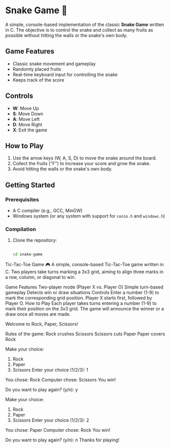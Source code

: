# Snake Game 🐍

A simple, console-based implementation of the classic **Snake Game** written in C. The objective is to control the snake and collect as many fruits as possible without hitting the walls or the snake's own body.

## Game Features
- Classic snake movement and gameplay
- Randomly placed fruits
- Real-time keyboard input for controlling the snake
- Keeps track of the score

## Controls
- **W**: Move Up
- **S**: Move Down
- **A**: Move Left
- **D**: Move Right
- **X**: Exit the game

## How to Play
1. Use the arrow keys (W, A, S, D) to move the snake around the board.
2. Collect the fruits ("F") to increase your score and grow the snake.
3. Avoid hitting the walls or the snake's own body.

## Getting Started

### Prerequisites
- A C compiler (e.g., GCC, MinGW)
- Windows system (or any system with support for `conio.h` and `windows.h`)

### Compilation

1. Clone the repository:
   ```bash
 
   cd snake-game

Tic-Tac-Toe Game 🎮
A simple, console-based Tic-Tac-Toe game written in C. Two players take turns marking a 3x3 grid, aiming to align three marks in a row, column, or diagonal to win.

Game Features
Two-player mode (Player X vs. Player O)
Simple turn-based gameplay
Detects win or draw situations
Controls
Enter a number (1-9) to mark the corresponding grid position.
Player X starts first, followed by Player O.
How to Play
Each player takes turns entering a number (1-9) to mark their position on the 3x3 grid.
The game will announce the winner or a draw once all moves are made.



Welcome to Rock, Paper, Scissors!

Rules of the game:
Rock crushes Scissors
Scissors cuts Paper
Paper covers Rock

Make your choice:
1. Rock
2. Paper
3. Scissors
Enter your choice (1/2/3): 1

You chose: Rock
Computer chose: Scissors
You win!

Do you want to play again? (y/n): y

Make your choice:
1. Rock
2. Paper
3. Scissors
Enter your choice (1/2/3): 2

You chose: Paper
Computer chose: Rock
You win!

Do you want to play again? (y/n): n
Thanks for playing!
